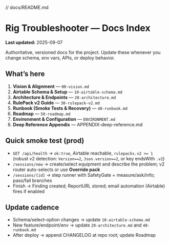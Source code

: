 // docs/README.md
# Rig Troubleshooter — Docs Index
**Last updated:** 2025-09-07

Authoritative, versioned docs for the project. Update these whenever you change schema, env vars, APIs, or deploy behavior.

## What’s here
1. **Vision & Alignment** — `00-vision.md`
2. **Airtable Schema & Setup** — `10-airtable-schema.md`
3. **Architecture & Endpoints** — `20-architecture.md`
4. **RulePack v2 Guide** — `30-rulepack-v2.md`
5. **Runbook (Smoke Tests & Recovery)** — `40-runbook.md`
6. **Roadmap** — `50-roadmap.md`
7. **Environment & Configuration** — `ENVIRONMENT.md`
8. **Deep Reference Appendix** — APPENDIX-deep-reference.md

## Quick smoke test (prod)
- `GET /api/health` → `ok:true`, Airtable reachable, `rulepacks.v2 >= 1`  
  (robust v2 detection: `Version==2`, `Json.version==2`, or key endsWith `.v2`)
- `/sessions/new` → create/select equipment and describe the problem; v2 router auto-selects or use **Override pack**
- `/sessions/[id]` → step runner with SafetyGate + measure/ask/info; pass/fail branches
- Finish → Finding created; ReportURL stored; email automation (Airtable) fires if enabled

## Update cadence
- Schema/select-option changes → update `10-airtable-schema.md`
- New feature/endpoint/env → update `20-architecture.md` and `40-runbook.md`
- After deploy → append CHANGELOG at repo root; update Roadmap

